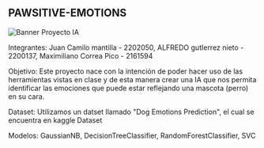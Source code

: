 ## PAWSITIVE-EMOTIONS

![Banner Proyecto IA](https://github.com/Maxito06/Proyecto_Final_IA/assets/117324114/7439d90f-a8ca-45a2-9d4e-8cbf3b996766)



Integrantes: Juan Camilo mantilla - 2202050, ALFREDO gutIerrez nieto - 2200137, Maximiliano Correa Pico - 2161594


Objetivo: Este proyecto nace con la intención de poder hacer uso de las herramientas vistas en clase y de esta manera crear una IA que nos permita identificar las emociones que puede estar reflejando una mascota (perro) en su cara. 


Dataset: Utilizamos un datset llamado "Dog Emotions Prediction", el cual se encuentra en kaggle Dataset


Modelos: GaussianNB, DecisionTreeClassifier, RandomForestClassifier, SVC
